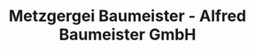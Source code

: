 ---
title: "Metzgergei Baumeister - Alfred Baumeister GmbH"
url: /ahaus/metzgergei-baumeister-alfred-baumeister-gmbh/
shop: Metzgerei
---